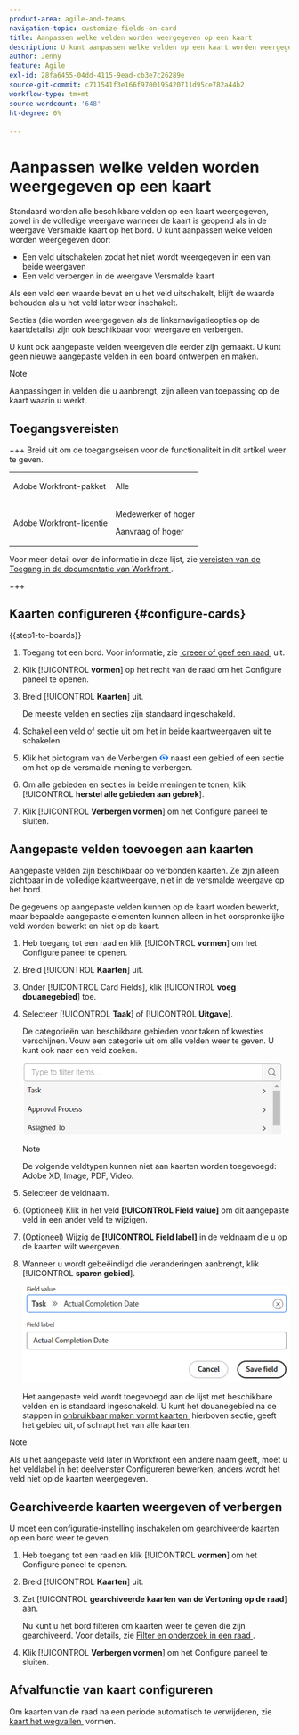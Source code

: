 ```yaml
---
product-area: agile-and-teams
navigation-topic: customize-fields-on-card
title: Aanpassen welke velden worden weergegeven op een kaart
description: U kunt aanpassen welke velden op een kaart worden weergegeven door een veld uit te schakelen zodat het niet wordt weergegeven op de volledige kaart of in de verkorte weergave, of door een veld te verbergen in de weergave van de verkorte kaart.
author: Jenny
feature: Agile
exl-id: 28fa6455-04dd-4115-9ead-cb3e7c26289e
source-git-commit: c711541f3e166f9700195420711d95ce782a44b2
workflow-type: tm+mt
source-wordcount: '648'
ht-degree: 0%

---
```


# Aanpassen welke velden worden weergegeven op een kaart

Standaard worden alle beschikbare velden op een kaart weergegeven, zowel in de volledige weergave wanneer de kaart is geopend als in de weergave Versmalde kaart op het bord. U kunt aanpassen welke velden worden weergegeven door:

* Een veld uitschakelen zodat het niet wordt weergegeven in een van beide weergaven
* Een veld verbergen in de weergave Versmalde kaart

Als een veld een waarde bevat en u het veld uitschakelt, blijft de waarde behouden als u het veld later weer inschakelt.

Secties (die worden weergegeven als de linkernavigatieopties op de kaartdetails) zijn ook beschikbaar voor weergave en verbergen.

U kunt ook aangepaste velden weergeven die eerder zijn gemaakt. U kunt geen nieuwe aangepaste velden in een board ontwerpen en maken.

>[!NOTE]
>
>Aanpassingen in velden die u aanbrengt, zijn alleen van toepassing op de kaart waarin u werkt.

## Toegangsvereisten

+++ Breid uit om de toegangseisen voor de functionaliteit in dit artikel weer te geven.

<table style="table-layout:auto"> 
 <col> 
 <col> 
 <tbody> 
  <tr> 
   <td role="rowheader">Adobe Workfront-pakket</td> 
   <td> <p>Alle</p> </td> 
  </tr> 
  <tr> 
   <td role="rowheader">Adobe Workfront-licentie</td> 
   <td> 
   <p>Medewerker of hoger</p> 
   <p>Aanvraag of hoger</p>
   </td> 
  </tr> 
 </tbody> 
</table>

Voor meer detail over de informatie in deze lijst, zie [&#x200B; vereisten van de Toegang in de documentatie van Workfront &#x200B;](/help/quicksilver/administration-and-setup/add-users/access-levels-and-object-permissions/access-level-requirements-in-documentation.md).

+++

## Kaarten configureren {#configure-cards}

{{step1-to-boards}}

1. Toegang tot een bord. Voor informatie, zie [&#x200B; creeer of geef een raad &#x200B;](../../agile/get-started-with-boards/create-edit-board.md) uit.
1. Klik [!UICONTROL **vormen**] op het recht van de raad om het Configure paneel te openen.
1. Breid [!UICONTROL **Kaarten**] uit.

   De meeste velden en secties zijn standaard ingeschakeld.

1. Schakel een veld of sectie uit om het in beide kaartweergaven uit te schakelen.
1. Klik het pictogram van de Verbergen ![&#x200B; pictogram van de Verbergen &#x200B;](assets/eye-hide-icon.png) naast een gebied of een sectie om het op de versmalde mening te verbergen.
1. Om alle gebieden en secties in beide meningen te tonen, klik [!UICONTROL **herstel alle gebieden aan gebrek**].
1. Klik [!UICONTROL **Verbergen vormen**] om het Configure paneel te sluiten.

## Aangepaste velden toevoegen aan kaarten

Aangepaste velden zijn beschikbaar op verbonden kaarten. Ze zijn alleen zichtbaar in de volledige kaartweergave, niet in de versmalde weergave op het bord.

De gegevens op aangepaste velden kunnen op de kaart worden bewerkt, maar bepaalde aangepaste elementen kunnen alleen in het oorspronkelijke veld worden bewerkt en niet op de kaart.

1. Heb toegang tot een raad en klik [!UICONTROL **vormen**] om het Configure paneel te openen.
1. Breid [!UICONTROL **Kaarten**] uit.
1. Onder [!UICONTROL Card Fields], klik [!UICONTROL **voeg douanegebied**] toe.
1. Selecteer [!UICONTROL **Taak**] of [!UICONTROL **Uitgave**].

   De categorieën van beschikbare gebieden voor taken of kwesties verschijnen. Vouw een categorie uit om alle velden weer te geven. U kunt ook naar een veld zoeken.

   ![&#x200B; Onderzoek naar douanegebied &#x200B;](assets/boards-search-for-custom-field.png)

   >[!NOTE]
   >
   >De volgende veldtypen kunnen niet aan kaarten worden toegevoegd: Adobe XD, Image, PDF, Video.

1. Selecteer de veldnaam.
1. (Optioneel) Klik in het veld **[!UICONTROL Field value]** om dit aangepaste veld in een ander veld te wijzigen.
1. (Optioneel) Wijzig de **[!UICONTROL Field label]** in de veldnaam die u op de kaarten wilt weergeven.
1. Wanneer u wordt gebeëindigd die veranderingen aanbrengt, klik [!UICONTROL **sparen gebied**].

   ![&#x200B; het gebiedswaarde en etiket van de Douane &#x200B;](assets/save-custom-field-value-label.png)

   Het aangepaste veld wordt toegevoegd aan de lijst met beschikbare velden en is standaard ingeschakeld. U kunt het douanegebied na de stappen in [&#x200B; onbruikbaar maken vormt kaarten &#x200B;](customize-fields-on-card.md#configure-cards) hierboven sectie, geeft het gebied uit, of schrapt het van alle kaarten.

>[!NOTE]
>
>Als u het aangepaste veld later in Workfront een andere naam geeft, moet u het veldlabel in het deelvenster Configureren bewerken, anders wordt het veld niet op de kaarten weergegeven.

## Gearchiveerde kaarten weergeven of verbergen

U moet een configuratie-instelling inschakelen om gearchiveerde kaarten op een bord weer te geven.

1. Heb toegang tot een raad en klik [!UICONTROL **vormen**] om het Configure paneel te openen.
1. Breid [!UICONTROL **Kaarten**] uit.
1. Zet [!UICONTROL **gearchiveerde kaarten van de Vertoning op de raad**] aan.

   Nu kunt u het bord filteren om kaarten weer te geven die zijn gearchiveerd. Voor details, zie [&#x200B; Filter en onderzoek in een raad &#x200B;](/help/quicksilver/agile/get-started-with-boards/filter-search-in-board.md).

1. Klik [!UICONTROL **Verbergen vormen**] om het Configure paneel te sluiten.

## Afvalfunctie van kaart configureren

Om kaarten van de raad na een periode automatisch te verwijderen, zie [&#x200B; kaart het wegvallen &#x200B;](/help/quicksilver/agile/use-boards-agile-planning-tools/configure-card-falloff.md) vormen.
